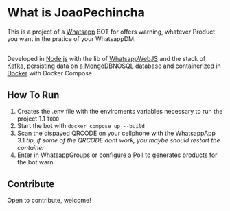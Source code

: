 # What is JoaoPechincha
This is a project of a [Whatsapp](https://www.whatsapp.com/) BOT for offers warning, whatever Product you want in the pratice of your WhatsappDM.

## 
Developed in [Node.js](https://nodejs.org/) with the lib of [WhatsappWebJS](https://docs.wwebjs.dev) and the stack of [Kafka](https://kafka.apache.org/), persisting data on a [MongoDB](https://www.mongodb.com/)NOSQL database
and containerized in [Docker](https://docs.docker.com/compose/) with Docker Compose

## How To Run
1. Creates the .env file with the enviroments variables necessary to run the project
1.1 ```TODO```
2. Start the bot with ```docker compose up --build```
3. Scan the dispayed QRCODE on your cellphone with the WhatsappApp
3.1 _tip, if some of the QRCODE dont work, you maybe should restart the container_
4. Enter in WhatsappGroups or configure a Poll to generates products for the bot warn

## Contribute
Open to contribute, welcome!

